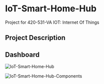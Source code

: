 # IoT-Smart-Home-Hub
Project for 420-531-VA IOT: Internet Of Things


## Project Description

## Dashboard
![IoT-Smart-Home-Hub](https://github.com/user-attachments/assets/163ac591-2931-4b3e-887f-6d7c1a52e530)

![IoT-Smart-Home-Hub-Components](https://github.com/user-attachments/assets/cbed69b1-cb08-46d6-82d7-7ee16d5b2edc)
